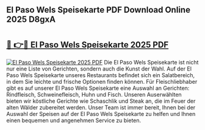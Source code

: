 ## El Paso Wels Speisekarte PDF Download Online 2025 D8gxA

# <h2><a href="http://gc7dmz.nevu.top/?p=El+Paso+Wels+Speisekarte">🔗 👉🔴 El Paso Wels Speisekarte 2025 PDF</a></h2>

[![El Paso Wels Speisekarte 2025 PDF](https://i.imgur.com/dBaPXMq.png)](http://gc7dmz.nevu.top/?p=El+Paso+Wels+Speisekarte)
Die El Paso Wels Speisekarte ist nicht nur eine Liste von Gerichten, sondern auch die Kunst der Wahl. Auf der El Paso Wels Speisekarte unseres Restaurants befindet sich ein Salatbereich, in dem Sie leichte und frische Optionen finden können. Für Fleischliebhaber gibt es auf unserer El Paso Wels Speisekarte eine Auswahl an Gerichten: Rindfleisch, Schweinefleisch, Huhn und Fisch. Unseren Auserwählten bieten wir köstliche Gerichte wie Schaschlik und Steak an, die im Feuer der alten Wälder zubereitet werden. Unser Team ist immer bereit, Ihnen bei der Auswahl der Speisen auf der El Paso Wels Speisekarte zu helfen und Ihnen einen bequemen und angenehmen Service zu bieten.
